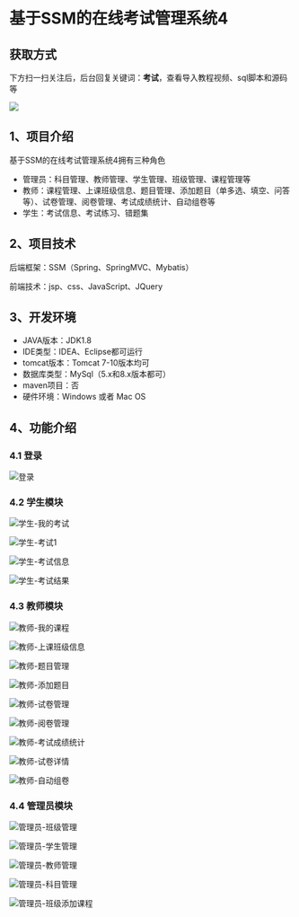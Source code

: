 # 基于SSM的在线考试管理系统4
## 获取方式

下方扫一扫关注后，后台回复关键词：**考试**，查看导入教程视频、sql脚本和源码等

 ![](https://www.codeshop.fun/Typora-Images/202205281253739.png)

## 1、项目介绍

基于SSM的在线考试管理系统4拥有三种角色

- 管理员：科目管理、教师管理、学生管理、班级管理、课程管理等
- 教师：课程管理、上课班级信息、题目管理、添加题目（单多选、填空、问答等）、试卷管理、阅卷管理、考试成绩统计、自动组卷等
- 学生：考试信息、考试练习、错题集


## 2、项目技术

后端框架：SSM（Spring、SpringMVC、Mybatis）

前端技术：jsp、css、JavaScript、JQuery

## 3、开发环境

- JAVA版本：JDK1.8
- IDE类型：IDEA、Eclipse都可运行
- tomcat版本：Tomcat 7-10版本均可
- 数据库类型：MySql（5.x和8.x版本都可） 
- maven项目：否
- 硬件环境：Windows 或者 Mac OS


## 4、功能介绍

### 4.1 登录

![登录](https://www.codeshop.fun/Typora-Images/202208131640087.jpg)

### 4.2 学生模块

![学生-我的考试](https://www.codeshop.fun/Typora-Images/202208131641016.jpg)

![学生-考试1](https://www.codeshop.fun/Typora-Images/202208131641095.jpg)

![学生-考试信息](https://www.codeshop.fun/Typora-Images/202208131641585.jpg)

![学生-考试结果](https://www.codeshop.fun/Typora-Images/202208131641697.jpg)

### 4.3 教师模块

![教师-我的课程](https://www.codeshop.fun/Typora-Images/202208131641404.jpg)

![教师-上课班级信息](https://www.codeshop.fun/Typora-Images/202208131641086.jpg)

![教师-题目管理](https://www.codeshop.fun/Typora-Images/202208131641747.jpg)

![教师-添加题目](https://www.codeshop.fun/Typora-Images/202208131641894.jpg)

![教师-试卷管理](https://www.codeshop.fun/Typora-Images/202208131641831.jpg)

![教师-阅卷管理](https://www.codeshop.fun/Typora-Images/202208131641419.jpg)

![教师-考试成绩统计](https://www.codeshop.fun/Typora-Images/202208131641084.jpg)

![教师-试卷详情](https://www.codeshop.fun/Typora-Images/202208131641983.jpg)

![教师-自动组卷](https://www.codeshop.fun/Typora-Images/202208131641939.jpg)

### 4.4 管理员模块

![管理员-班级管理](https://www.codeshop.fun/Typora-Images/202208131642180.jpg)

![管理员-学生管理](https://www.codeshop.fun/Typora-Images/202208131642262.jpg)

![管理员-教师管理](https://www.codeshop.fun/Typora-Images/202208131642026.jpg)

![管理员-科目管理](https://www.codeshop.fun/Typora-Images/202208131642448.jpg)

![管理员-班级添加课程](https://www.codeshop.fun/Typora-Images/202208131642536.jpg)

